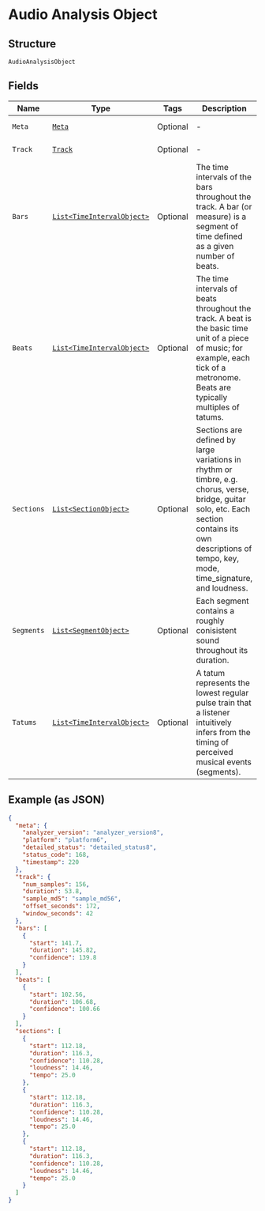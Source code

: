 
# Audio Analysis Object

## Structure

`AudioAnalysisObject`

## Fields

| Name | Type | Tags | Description | Getter | Setter |
|  --- | --- | --- | --- | --- | --- |
| `Meta` | [`Meta`](../../doc/models/meta.md) | Optional | - | Meta getMeta() | setMeta(Meta meta) |
| `Track` | [`Track`](../../doc/models/track.md) | Optional | - | Track getTrack() | setTrack(Track track) |
| `Bars` | [`List<TimeIntervalObject>`](../../doc/models/time-interval-object.md) | Optional | The time intervals of the bars throughout the track. A bar (or measure) is a segment of time defined as a given number of beats. | List<TimeIntervalObject> getBars() | setBars(List<TimeIntervalObject> bars) |
| `Beats` | [`List<TimeIntervalObject>`](../../doc/models/time-interval-object.md) | Optional | The time intervals of beats throughout the track. A beat is the basic time unit of a piece of music; for example, each tick of a metronome. Beats are typically multiples of tatums. | List<TimeIntervalObject> getBeats() | setBeats(List<TimeIntervalObject> beats) |
| `Sections` | [`List<SectionObject>`](../../doc/models/section-object.md) | Optional | Sections are defined by large variations in rhythm or timbre, e.g. chorus, verse, bridge, guitar solo, etc. Each section contains its own descriptions of tempo, key, mode, time_signature, and loudness. | List<SectionObject> getSections() | setSections(List<SectionObject> sections) |
| `Segments` | [`List<SegmentObject>`](../../doc/models/segment-object.md) | Optional | Each segment contains a roughly conisistent sound throughout its duration. | List<SegmentObject> getSegments() | setSegments(List<SegmentObject> segments) |
| `Tatums` | [`List<TimeIntervalObject>`](../../doc/models/time-interval-object.md) | Optional | A tatum represents the lowest regular pulse train that a listener intuitively infers from the timing of perceived musical events (segments). | List<TimeIntervalObject> getTatums() | setTatums(List<TimeIntervalObject> tatums) |

## Example (as JSON)

```json
{
  "meta": {
    "analyzer_version": "analyzer_version8",
    "platform": "platform6",
    "detailed_status": "detailed_status8",
    "status_code": 168,
    "timestamp": 220
  },
  "track": {
    "num_samples": 156,
    "duration": 53.8,
    "sample_md5": "sample_md56",
    "offset_seconds": 172,
    "window_seconds": 42
  },
  "bars": [
    {
      "start": 141.7,
      "duration": 145.82,
      "confidence": 139.8
    }
  ],
  "beats": [
    {
      "start": 102.56,
      "duration": 106.68,
      "confidence": 100.66
    }
  ],
  "sections": [
    {
      "start": 112.18,
      "duration": 116.3,
      "confidence": 110.28,
      "loudness": 14.46,
      "tempo": 25.0
    },
    {
      "start": 112.18,
      "duration": 116.3,
      "confidence": 110.28,
      "loudness": 14.46,
      "tempo": 25.0
    },
    {
      "start": 112.18,
      "duration": 116.3,
      "confidence": 110.28,
      "loudness": 14.46,
      "tempo": 25.0
    }
  ]
}
```

